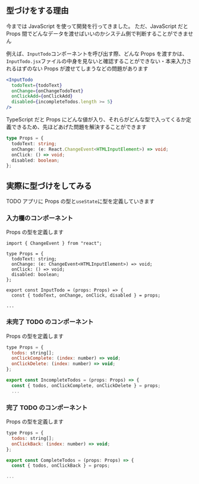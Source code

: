 ## 型づけをする理由

今までは JavaScript を使って開発を行ってきました。
ただ、JavaScript だと Props 間でどんなデータを渡せばいいのかシステム側で判断することができません

例えば、`InputTodo`コンポーネントを呼び出す際、どんな Props を渡すかは、`InputTodo.jsx`ファイルの中身を見ないと確認することができない・本来入力されるはずのない Props が渡せてしまうなどの問題があります

```jsx
<InputTodo
  todoText={todoText}
  onChange={onChangeTodoText}
  onClickAdd={onClickAdd}
  disabled={incompleteTodos.length >= 5}
/>
```

TypeScript だと Props にどんな値が入り、それらがどんな型で入ってくるか定義できるため、先ほどあげた問題を解決することができます

```ts
type Props = {
  todoText: string;
  onChange: (e: React.ChangeEvent<HTMLInputElement>) => void;
  onClick: () => void;
  disabled: boolean;
};
```

## 実際に型づけをしてみる

TODO アプリに Props の型と`useState`に型を定義していきます

### 入力欄のコンポーネント

Props の型を定義します

```tsx:InputTodo.tsx
import { ChangeEvent } from "react";

type Props = {
  todoText: string;
  onChange: (e: ChangeEvent<HTMLInputElement>) => void;
  onClick: () => void;
  disabled: boolean;
};

export const InputTodo = (props: Props) => {
  const { todoText, onChange, onClick, disabled } = props;

...
```

### 未完了 TODO のコンポーネント

Props の型を定義します

```jsx:IncompleteTodos.jsx
type Props = {
  todos: string[];
  onClickComplete: (index: number) => void;
  onClickDelete: (index: number) => void;
};

export const IncompleteTodos = (props: Props) => {
  const { todos, onClickComplete, onClickDelete } = props;
  ...
```

### 完了 TODO のコンポーネント

Props の型を定義します

```jsx:CompleteTodos.jsx
type Props = {
  todos: string[];
  onClickBack: (index: number) => void;
};

export const CompleteTodos = (props: Props) => {
  const { todos, onClickBack } = props;

...
```
